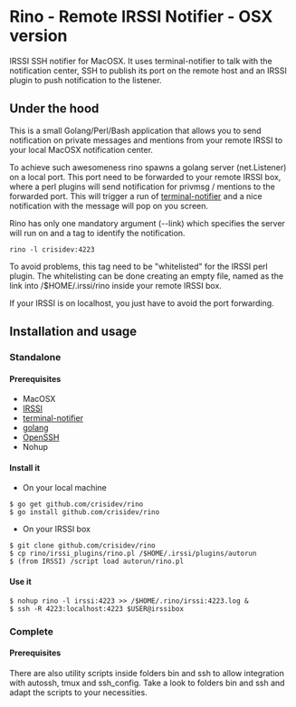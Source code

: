 # Rino - Remote IRSSI Notifier - OSX version
IRSSI SSH notifier for MacOSX. It uses terminal-notifier to talk with
the notification center, SSH to publish its port on the remote host
and an IRSSI plugin to push notification to the listener.

## Under the hood
This is a small Golang/Perl/Bash application that allows you to send
notification on private messages and mentions from your remote IRSSI
to your local MacOSX notification center.

To achieve such awesomeness rino spawns a golang server (net.Listener)
on a local port. This port need to be forwarded to your remote IRSSI
box, where a perl plugins will send notification for privmsg / mentions
to the forwarded port. This will trigger a run of [terminal-notifier](https://github.com/julienXX/terminal-notifier)
and a nice notification with the message will pop on you screen.

Rino has only one mandatory argument (--link) which specifies the server
will run on and a tag to identify the notification.
```shell
rino -l crisidev:4223
```
To avoid problems, this tag need to be "whitelisted" for the IRSSI perl
plugin. The whitelisting can be done creating an empty file, named as
the link into /$HOME/.irssi/rino inside your remote IRSSI box.

If your IRSSI is on localhost, you just have to avoid the port
forwarding.

## Installation and usage
### Standalone
#### Prerequisites
* MacOSX
* [IRSSI](http://irssi.org/)
* [terminal-notifier](https://github.com/julienXX/terminal-notifier)
* [golang](https://golang.org/)
* [OpenSSH](http://www.openssh.com/)
* Nohup

#### Install it
* On your local machine
```shell
$ go get github.com/crisidev/rino
$ go install github.com/crisidev/rino
```
* On your IRSSI box
```shell
$ git clone github.com/crisidev/rino
$ cp rino/irssi_plugins/rino.pl /$HOME/.irssi/plugins/autorun
$ (from IRSSI) /script load autorun/rino.pl
```

#### Use it
```shell
$ nohup rino -l irssi:4223 >> /$HOME/.rino/irssi:4223.log &
$ ssh -R 4223:localhost:4223 $USER@irssibox
```

### Complete
#### Prerequisites
There are also utility scripts inside folders bin and ssh to allow
integration with autossh, tmux and ssh_config.
Take a look to folders bin and ssh and adapt the scripts to your
necessities.
